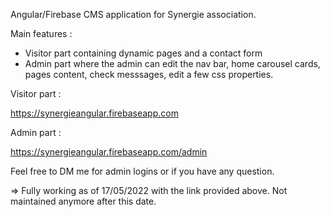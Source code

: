 Angular/Firebase CMS application for Synergie association.

Main features : 

- Visitor part containing dynamic pages and a contact form
- Admin part where the admin can edit the nav bar, home carousel cards, pages content, check messsages, edit a few css properties.

Visitor part :

https://synergieangular.firebaseapp.com

Admin part : 

https://synergieangular.firebaseapp.com/admin

Feel free to DM me for admin logins or if you have any question.

=> Fully working as of 17/05/2022 with the link provided above. Not maintained anymore after this date.



